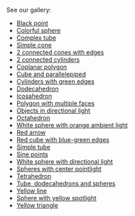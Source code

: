See our gallery:
<!--
in the examples you'll see that the path to the build file is 'build.js',
not '../build.js'. This happens because Jekyll "copy all files to the root
folder of the documentation (/docs)".
-->
<!-- each graphics container MUST have an UNIQUE id -->
<!-- filename aplhabetic order -->
- [Black point](examples/black-point)
- [Colorful sphere](examples/colorful-sphere)
- [Complex tube](examples/complex-tube)
- [Simple cone](examples/cone)
- [2 connected cones with edges](examples/cones-with-edges)
- [2 connected cylinders](examples/connected-cylinders)
- [Coplanar polygon](examples/coplanar-polygon)
- [Cube and parallelepiped](examples/cube-and-parallelepiped)
- [Cylinders with green edges](examples/cylinder-with-green-edges)
- [Dodecahedron](examples/dodecahedron)
- [Icosahedron](examples/icosahedron)
- [Polygon with multiple faces](examples/multi-face-polygon)
- [Objects in directional light](examples/objects-in-directional-light)
- [Octahedron](examples/octahedron)
- [White sphere with orange ambient light](examples/orange-ambient-light)
- [Red arrow](examples/red-arrow)
- [Red cube with blue-green edges](examples/red-cube-with-blue-green-edges)
- [Simple tube](examples/simple-tube)
- [Sine points](examples/sine-points)
- [White sphere with directional light](examples/sphere-with-directional-light)
- [Spheres with center pointlight](examples/spheres-with-center-pointlight)
- [Tetrahedron](examples/tetrahedron)
- [Tube, dodecahedrons and spheres](examples/tube-dodecahedrons-and-spheres)
- [Yellow line](examples/yellow-line)
- [Sphere with yellow spotlight](examples/yellow-spotlight)
- [Yellow triangle](examples/yellow-triangle)
